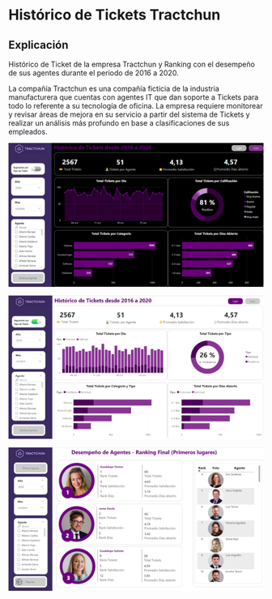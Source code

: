 # Histórico de Tickets Tractchun

## Explicación

Histórico de Ticket de la empresa Tractchun y Ranking con el desempeño de sus agentes durante el periodo de 2016 a 2020.

La compañía Tractchun es una compañía ficticia de la industria manufacturera que cuentas con agentes IT que dan soporte a Tickets para todo lo referente a su tecnología de oficina. La empresa requiere monitorear y revisar áreas de mejora en su servicio a partir del sistema de Tickets y realizar un análisis más profundo en base a clasificaciones de sus empleados.

![1727182289045](image/README/1727182289045.png)

![1727182452692](image/README/1727182452692.png)

![1727182541812](image/README/1727182541812.png)
